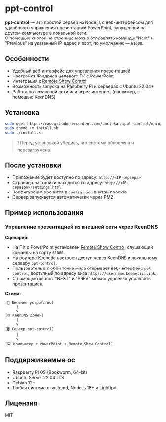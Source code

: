 # ppt-control

**ppt-control** — это простой сервер на Node.js с веб-интерфейсом для удалённого управления презентацией PowerPoint, запущенной на другом компьютере в локальной сети.  
С помощью кнопок на странице можно отправлять команды "Next" и "Previous" на указанный IP-адрес и порт, по умолчанию — `61000`.

## Особенности

- Удобный веб-интерфейс для управления презентацией
- Настройка IP-адреса целевого ПК с PowerPoint
- Интеграция с [Remote Show Control](https://irisdown.co.uk/rsc.html)
- Возможность запуска на Raspberry Pi и серверах с Ubuntu 22.04+
- Работа по локальной сети или через интернет (например, с помощью KeenDNS)

## Установка

```bash
sudo wget https://raw.githubusercontent.com/unclekara/ppt-control/main/install.sh
sudo chmod +x install.sh
sudo ./install.sh

```

> ❗ Перед установкой убедись, что система обновлена и перезагружена.

## После установки

- Приложение будет доступно по адресу: `http://<IP-сервера>`
- Страница настройки находится по адресу: `http://<IP-сервера>/settings.html`
- Конфигурация хранится в `config.json` внутри проекта
- Сервер запускается автоматически через PM2

## Пример использования

### Управление презентацией из внешней сети через KeenDNS

**Сценарий:**
- На ПК с PowerPoint установлен [Remote Show Control](https://irisdown.co.uk/rsc.html), слушающий команды на порту `61000`.
- На роутере Keenetic настроен доступ через KeenDNS к локальному серверу `ppt-control`.
- Пользователь в любой точке мира открывает веб-интерфейс `ppt-control`, доступный по адресу вида `https://username.keenetic.link`.
- С помощью кнопок "NEXT" и "PREV" можно удалённо управлять презентацией.

**Схема:**
```
[📱 Внешнее устройство]
     |
     v
[🌐 KeenDNS домен]
     |
     v
[🖥 Сервер ppt-control]
     |
     v
[💻 Компьютер с PowerPoint + Remote Show Control]
```

## Поддерживаемые ос

- Raspberry Pi OS (Bookworm, 64-bit)
- Ubuntu Server 22.04 LTS
- Debian 12+
- Любая система с systemd, Node.js 18+ и Lighttpd

## Лицензия

MIT

